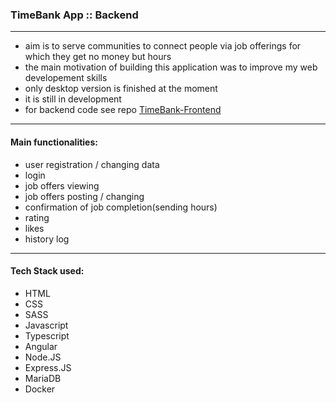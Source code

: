 ### TimeBank App :: Backend
---
- aim is to serve communities to connect people via job offerings for which they get no money but hours
- the main motivation of building this application was to improve my web developement skills
- only desktop version is finished at the moment
- it is still in development
- for backend code see repo [TimeBank-Frontend](https://github.com/Gurmis/TimeBank-Frontend)

___

#### Main functionalities:
- user registration / changing data
- login
- job offers viewing
- job offers posting / changing
- confirmation of job completion(sending hours)
- rating
- likes
- history log
___
#### Tech Stack used:
- HTML
- CSS
- SASS
- Javascript
- Typescript
- Angular
- Node.JS
- Express.JS
- MariaDB
- Docker
